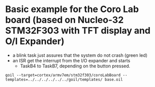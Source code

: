 # Basic example for the Coro Lab board (based on Nucleo-32 STM32F303 with TFT display and O/I Expander)

 * a blink task just assures that the system do not crash (green led)
 * an ISR get the interrupt from the I/O expander and starts
	* TaskB4 to TaskB7, depending on the button pressed.


`
goil --target=cortex/armv7em/stm32f303/coroLabBoard --templates=../../../../../../goil/templates/ base.oil
`
